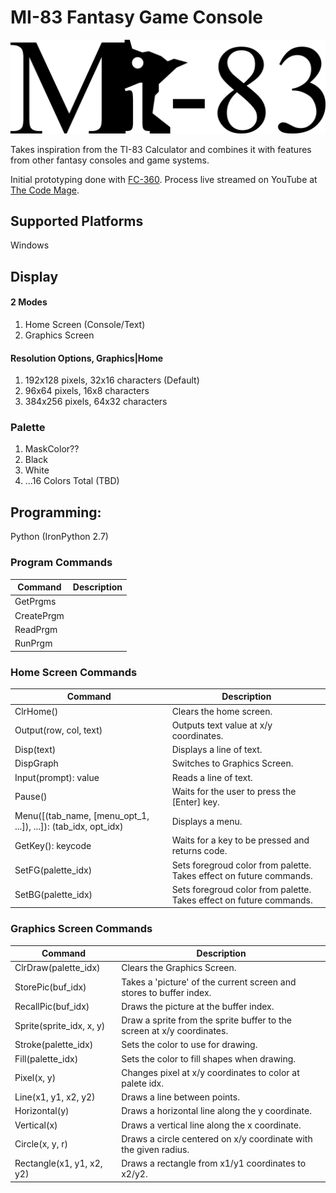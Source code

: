 # MI-83 Fantasy Game Console

![MI-83 Logo](./Images/mi_83_logo.png)

Takes inspiration from the TI-83 Calculator and combines it with features from other fantasy consoles and game systems.

Initial prototyping done with [FC-360](https://github.com/srakowski/FC360). Process live streamed on YouTube at [The Code Mage](https://www.youtube.com/channel/UCwRuD5EmUMu-JAi_AW5jJLw).

## Supported Platforms
Windows

## Display

#### 2 Modes
1. Home Screen (Console/Text)
1. Graphics Screen

#### Resolution Options, Graphics|Home
1. 192x128 pixels, 32x16 characters (Default)
1. 96x64 pixels, 16x8 characters
1. 384x256 pixels, 64x32 characters

### Palette
1. MaskColor??
1. Black
1. White
1. ...16 Colors Total (TBD)

## Programming:
Python (IronPython 2.7)

### Program Commands

|Command|Description|
|-------|-----------|
|GetPrgms||
|CreatePrgm||
|ReadPrgm||
|RunPrgm||

### Home Screen Commands 

|Command|Description|
|-------|-----------|
|ClrHome()|Clears the home screen.|
|Output(row, col, text)|Outputs text value at x/y coordinates.|
|Disp(text)|Displays a line of text.|
|DispGraph|Switches to Graphics Screen.|
|Input(prompt): value|Reads a line of text.|
|Pause()|Waits for the user to press the [Enter] key.|
|Menu([(tab_name, [menu_opt_1, ...]), ...]): (tab_idx, opt_idx)|Displays a menu.|
|GetKey(): keycode|Waits for a key to be pressed and returns code.|
|SetFG(palette_idx)|Sets foregroud color from palette. Takes effect on future commands.|
|SetBG(palette_idx)|Sets foregroud color from palette. Takes effect on future commands.|

### Graphics Screen Commands

|Command|Description|
|-------|-----------|
|ClrDraw(palette_idx)|Clears the Graphics Screen.|
|StorePic(buf_idx)|Takes a 'picture' of the current screen and stores to buffer index.|
|RecallPic(buf_idx)|Draws the picture at the buffer index.|
|Sprite(sprite_idx, x, y)|Draw a sprite from the sprite buffer to the screen at x/y coordinates.|
|Stroke(palette_idx)|Sets the color to use for drawing.|
|Fill(palette_idx)|Sets the color to fill shapes when drawing.|
|Pixel(x, y)|Changes pixel at x/y coordinates to color at palete idx.|
|Line(x1, y1, x2, y2)|Draws a line between points.|
|Horizontal(y)|Draws a horizontal line along the y coordinate.|
|Vertical(x)|Draws a vertical line along the x coordinate.|
|Circle(x, y, r)|Draws a circle centered on x/y coordinate with the given radius.|
|Rectangle(x1, y1, x2, y2)|Draws a rectangle from x1/y1 coordinates to x2/y2.|









